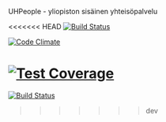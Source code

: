 UHPeople - yliopiston sisäinen yhteisöpalvelu

<<<<<<< HEAD
[![Build Status](https://magnum.travis-ci.com/makroma/UHPeople.svg?token=oicMpF1zWwbv5bAh1DKZ&branch=dev)](https://magnum.travis-ci.com/makroma/UHPeople)

[![Code Climate](https://codeclimate.com/github/makroma/UHPeople/badges/gpa.svg)](https://codeclimate.com/github/makroma/UHPeople)

[![Test Coverage](https://codeclimate.com/github/makroma/UHPeople/badges/coverage.svg)](https://codeclimate.com/github/makroma/UHPeople)
=======
[![Build Status](https://travis-ci.org/makroma/UHPeople.svg?branch=dev)](https://travis-ci.org/makroma/UHPeople)
>>>>>>> dev
